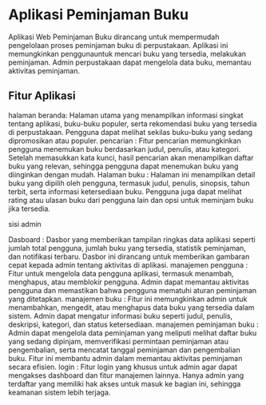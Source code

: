 # Aplikasi Peminjaman Buku
Aplikasi Web Peminjaman Buku dirancang untuk mempermudah pengelolaan proses peminjaman buku di perpustakaan. Aplikasi ini memungkinkan penggunauntuk mencari buku yang tersedia, melakukan peminjaman. Admin perpustakaan dapat mengelola data buku, memantau aktivitas peminjaman.

## Fitur Aplikasi
halaman beranda: Halaman utama yang menampilkan informasi singkat tentang aplikasi, buku-buku populer, serta rekomendasi buku yang tersedia di perpustakaan. Pengguna dapat melihat sekilas buku-buku yang sedang dipromosikan atau populer.
pencarian : Fitur pencarian memungkinkan pengguna menemukan buku berdasarkan judul, penulis, atau kategori. Setelah memasukkan kata kunci, hasil pencarian akan menampilkan daftar buku yang relevan, sehingga pengguna dapat menemukan buku yang diinginkan dengan mudah.
Halaman buku : Halaman ini menampilkan detail buku yang dipilih oleh pengguna, termasuk judul, penulis, sinopsis, tahun terbit, serta informasi ketersediaan buku. Pengguna juga dapat melihat rating atau ulasan buku dari pengguna lain dan opsi untuk meminjam buku jika tersedia.


sisi admin

Dasboard : Dasbor yang memberikan tampilan ringkas data aplikasi seperti jumlah total pengguna, jumlah buku yang tersedia, statistik peminjaman, dan notifikasi terbaru. Dasbor ini dirancang untuk memberikan gambaran cepat kepada admin tentang aktivitas di aplikasi.
manajemen pengguna : Fitur untuk mengelola data pengguna aplikasi, termasuk menambah, menghapus, atau memblokir pengguna. Admin dapat memantau aktivitas pengguna dan memastikan bahwa pengguna mematuhi aturan peminjaman yang ditetapkan.
manajemen buku : Fitur ini memungkinkan admin untuk menambahkan, mengedit, atau menghapus data buku yang tersedia dalam sistem. Admin dapat mengatur informasi buku seperti judul, penulis, deskripsi, kategori, dan status ketersediaan.
manajemen peminjaman buku : Admin dapat mengelola data peminjaman yang meliputi melihat daftar buku yang sedang dipinjam, memverifikasi permintaan peminjaman atau pengembalian, serta mencatat tanggal peminjaman dan pengembalian buku. Fitur ini membantu admin dalam memantau aktivitas peminjaman secara efisien.
login : Fitur login yang khusus untuk admin agar dapat mengakses dashboard dan fitur manajemen lainnya. Hanya admin yang terdaftar yang memiliki hak akses untuk masuk ke bagian ini, sehingga keamanan sistem lebih terjaga.
